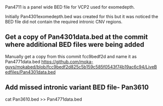 Pan4711 is a panel wide BED file for VCP2 used for exomedepth.

Initially Pan4301exomedepth.bed was created for this but it was noticed the BED file did not contain the required intronic CNV regions.


## Get a copy of Pan4301data.bed at the commit where additional BED files were being added

Manually get a copy from this commit fcc9bedf2d and name it as Pan4771data.bed
https://github.com/moka-guys/mokabed/blob/fcc9bedf2d825c5b159c585f0543f74b19ac6c94/LiveBedfiles/Pan4301data.bed


## Add missed intronic variant BED file- Pan3610
cat Pan3610.bed >> Pan4771data.bed

